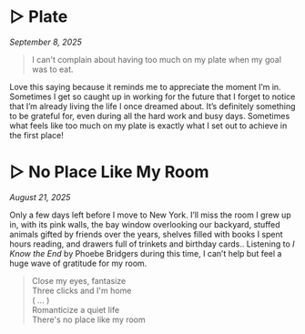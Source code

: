 # ▷ Plate
*September 8, 2025*

> I can't complain about having too much on my plate when my goal was to eat.  

Love this saying because it reminds me to appreciate the moment I’m in. Sometimes I get so caught up in working for the future that I forget to notice that I’m already living the life I once dreamed about. It’s definitely something to be grateful for, even during all the hard work and busy days. Sometimes what feels like too much on my plate is exactly what I set out to achieve in the first place!


# ▷ No Place Like My Room
*August 21, 2025*

Only a few days left before I move to New York. I’ll miss the room I grew up in, with its pink walls, the bay window overlooking our backyard, stuffed animals gifted by friends over the years, shelves filled with books I spent hours reading, and drawers full of trinkets and birthday cards.. Listening to *I Know the End* by Phoebe Bridgers during this time, I can’t help but feel a huge wave of gratitude for my room.
> Close my eyes, fantasize  
> Three clicks and I'm home  
> ( ... )  
> Romanticize a quiet life  
> There's no place like my room
